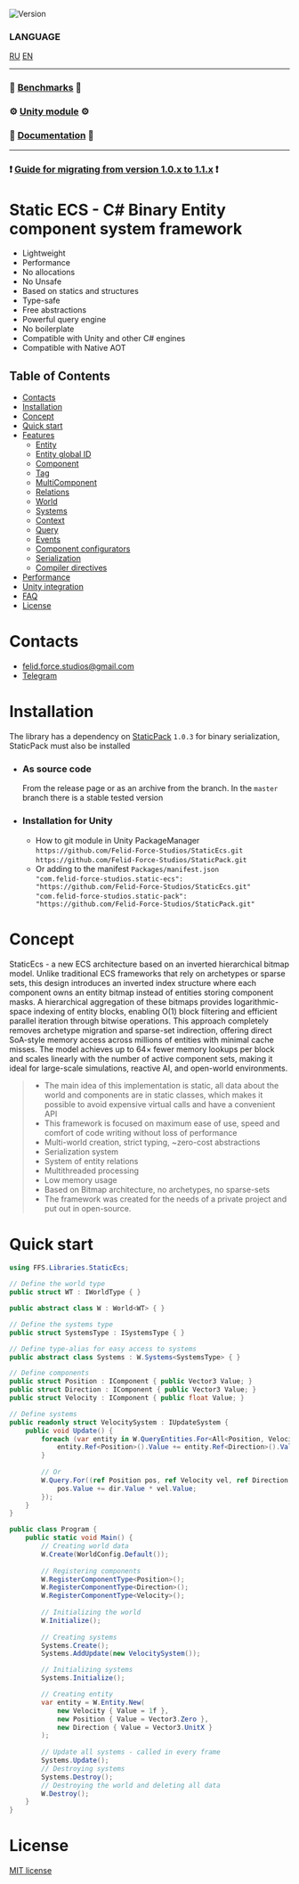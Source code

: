 ![Version](https://img.shields.io/badge/version-1.1.preview-blue.svg?style=for-the-badge)

### LANGUAGE
[RU](./README_RU.md)
[EN](./README.md)
___
### 🚀 **[Benchmarks](https://gist.github.com/blackbone/6d254a684cf580441bf58690ad9485c3)** 🚀
### ⚙️ **[Unity module](https://github.com/Felid-Force-Studios/StaticEcs-Unity)** ⚙️
### 📖️ **[Documentation](https://felid-force-studios.github.io/StaticEcs/en/)** 📖️

___

### ❗️ **[Guide for migrating from version 1.0.x to 1.1.x](https://felid-force-studios.github.io/StaticEcs/en/migrationguide.html)** ❗️

# Static ECS - C# Binary Entity component system framework
- Lightweight
- Performance
- No allocations
- No Unsafe
- Based on statics and structures
- Type-safe
- Free abstractions
- Powerful query engine
- No boilerplate
- Compatible with Unity and other C# engines
- Compatible with Native AOT

## Table of Contents
* [Contacts](#contacts)
* [Installation](#installation)
* [Concept](#concept)
* [Quick start](#quick-start)
* [Features](https://felid-force-studios.github.io/StaticEcs/en/features.html)
  * [Entity](https://felid-force-studios.github.io/StaticEcs/en/features/entity.html)
  * [Entity global ID](https://felid-force-studios.github.io/StaticEcs/en/features/gid.html)
  * [Component](https://felid-force-studios.github.io/StaticEcs/en/features/component.html)
  * [Tag](https://felid-force-studios.github.io/StaticEcs/en/features/tag.html)
  * [MultiComponent](https://felid-force-studios.github.io/StaticEcs/en/features/multicomponent.html)
  * [Relations](https://felid-force-studios.github.io/StaticEcs/en/features/relations.html)
  * [World](https://felid-force-studios.github.io/StaticEcs/en/features/world.html)
  * [Systems](https://felid-force-studios.github.io/StaticEcs/en/features/systems.html)
  * [Context](https://felid-force-studios.github.io/StaticEcs/en/features/context.html)
  * [Query](https://felid-force-studios.github.io/StaticEcs/en/features/query.html)
  * [Events](https://felid-force-studios.github.io/StaticEcs/en/features/events.html)
  * [Component configurators](https://felid-force-studios.github.io/StaticEcs/en/features/configs.html)
  * [Serialization](https://felid-force-studios.github.io/StaticEcs/en/features/serialization.html)
  * [Compiler directives](https://felid-force-studios.github.io/StaticEcs/en/features/compilerdirectives.html)
* [Performance](https://felid-force-studios.github.io/StaticEcs/en/performance.html)
* [Unity integration](https://felid-force-studios.github.io/StaticEcs/en/unityintegrations.html)
* [FAQ](https://felid-force-studios.github.io/StaticEcs/en/faq.html)
* [License](#license)


# Contacts
* [felid.force.studios@gmail.com](mailto:felid.force.studios@gmail.com)
* [Telegram](https://t.me/felid_force_studios)

# Installation
The library has a dependency on [StaticPack](https://github.com/Felid-Force-Studios/StaticPack) `1.0.3` for binary serialization, StaticPack must also be installed
* ### As source code
  From the release page or as an archive from the branch. In the `master` branch there is a stable tested version
* ### Installation for Unity
  - How to git module in Unity PackageManager     
    `https://github.com/Felid-Force-Studios/StaticEcs.git`  
    `https://github.com/Felid-Force-Studios/StaticPack.git`
  - Or adding to the manifest `Packages/manifest.json`  
    `"com.felid-force-studios.static-ecs": "https://github.com/Felid-Force-Studios/StaticEcs.git"`  
    `"com.felid-force-studios.static-pack": "https://github.com/Felid-Force-Studios/StaticPack.git"`


# Concept
StaticEcs - a new ECS architecture based on an inverted hierarchical bitmap model.
Unlike traditional ECS frameworks that rely on archetypes or sparse sets, this design introduces an inverted index structure where each component owns an entity bitmap instead of entities storing component masks.
A hierarchical aggregation of these bitmaps provides logarithmic-space indexing of entity blocks, enabling O(1) block filtering and efficient parallel iteration through bitwise operations.
This approach completely removes archetype migration and sparse-set indirection, offering direct SoA-style memory access across millions of entities with minimal cache misses.
The model achieves up to 64× fewer memory lookups per block and scales linearly with the number of active component sets, making it ideal for large-scale simulations, reactive AI, and open-world environments.


> - The main idea of this implementation is static, all data about the world and components are in static classes, which makes it possible to avoid expensive virtual calls and have a convenient API
> - This framework is focused on maximum ease of use, speed and comfort of code writing without loss of performance
> - Multi-world creation, strict typing, ~zero-cost abstractions
> - Serialization system
> - System of entity relations
> - Multithreaded processing
> - Low memory usage
> - Based on Bitmap architecture, no archetypes, no sparse-sets
> - The framework was created for the needs of a private project and put out in open-source.

# Quick start
```csharp
using FFS.Libraries.StaticEcs;

// Define the world type
public struct WT : IWorldType { }

public abstract class W : World<WT> { }

// Define the systems type
public struct SystemsType : ISystemsType { }

// Define type-alias for easy access to systems
public abstract class Systems : W.Systems<SystemsType> { }

// Define components
public struct Position : IComponent { public Vector3 Value; }
public struct Direction : IComponent { public Vector3 Value; }
public struct Velocity : IComponent { public float Value; }

// Define systems
public readonly struct VelocitySystem : IUpdateSystem {
    public void Update() {
        foreach (var entity in W.QueryEntities.For<All<Position, Velocity, Direction>>()) {
            entity.Ref<Position>().Value += entity.Ref<Direction>().Value * entity.Ref<Velocity>().Value;
        }
        
        // Or
        W.Query.For((ref Position pos, ref Velocity vel, ref Direction dir) => {
            pos.Value += dir.Value * vel.Value;
        });
    }
}

public class Program {
    public static void Main() {
        // Creating world data
        W.Create(WorldConfig.Default());
        
        // Registering components
        W.RegisterComponentType<Position>();
        W.RegisterComponentType<Direction>();
        W.RegisterComponentType<Velocity>();
        
        // Initializing the world
        W.Initialize();
        
        // Creating systems
        Systems.Create();
        Systems.AddUpdate(new VelocitySystem());

        // Initializing systems
        Systems.Initialize();

        // Creating entity
        var entity = W.Entity.New(
            new Velocity { Value = 1f },
            new Position { Value = Vector3.Zero },
            new Direction { Value = Vector3.UnitX }
        );
        
        // Update all systems - called in every frame
        Systems.Update();
        // Destroying systems
        Systems.Destroy();
        // Destroying the world and deleting all data
        W.Destroy();
    }
}
```

# License
[MIT license](https://github.com/Felid-Force-Studios/StaticEcs/blob/master/LICENSE.md)
